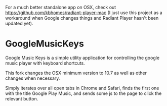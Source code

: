 For a much better standalone app on OSX, check out https://github.com/kbhomes/radiant-player-mac (I just use this project as a workaround when Google changes things and Radiant Player hasn't been updated yet).

# GoogleMusicKeys
Google Music Keys is a simple utility application for controlling the google music player with keyboard shortcuts. 

This fork changes the OSX minimum version to 10.7 as well as other changes when necessary.

Simply iterates over all open tabs in Chrome and Safari, finds the first one with the title Google Play Music, and sends some js to the page to click the relevant button.

